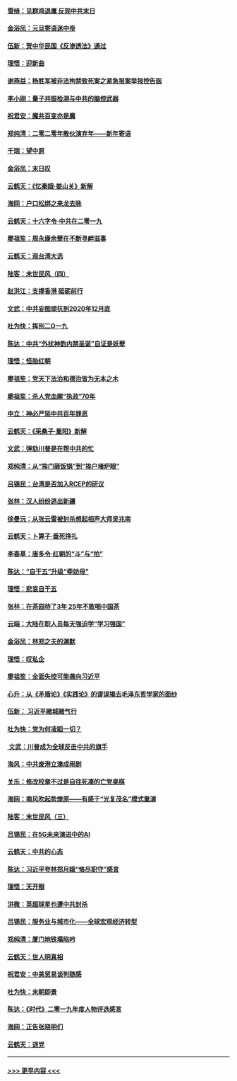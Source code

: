 #### [雪绮：见群鸡退鹰  反观中共末日](../pages/nsc993/n11762112.md?t=01022222) 
#### [金浴凤：元旦寄语迷中帝](../pages/nsc993/n11761788.md?t=01022222) 
#### [伍新：贺中华民国《反渗透法》通过](../pages/nsc993/n11761994.md?t=01022222) 
#### [理悟：迎新曲](../pages/nsc993/n11761152.md?t=01022222) 
#### [谢燕益：杨胜军被非法拘禁致死案之紧急报案举报控告函](../pages/nsc993/n11756134.md?t=01022222) 
#### [李小刚：量子共振检测与中共的脑控武器](../pages/nsc993/n11754518.md?t=01022222) 
#### [祝君安：魔共百变亦是魔](../pages/nsc993/n11754469.md?t=01022222) 
#### [郑纯清：二零二零年散伙演弃年——新年寄语](../pages/nsc993/n11754195.md?t=01022222) 
#### [千瑞：望中原](../pages/nsc993/n11754159.md?t=01022222) 
#### [金浴凤：末日叹](../pages/nsc993/n11752359.md?t=01022222) 
#### [云鹤天：《忆秦娥‧娄山关》新解](../pages/nsc993/n11752348.md?t=01022222) 
#### [海网：户口松绑之来龙去脉](../pages/nsc993/n11752328.md?t=01022222) 
#### [云鹤天：十六字令‧中共在二零一九](../pages/nsc993/n11752305.md?t=01022222) 
#### [廖祖笙：周永康余孽在不断寻衅滋事](../pages/nsc993/n11751013.md?t=01022222) 
#### [云鹤天：观台湾大选](../pages/nsc993/n11751007.md?t=01022222) 
#### [陆客：末世民风（四）](../pages/nsc993/n11749203.md?t=01022222) 
#### [赵洪江：支撑香港 砥砺前行](../pages/nsc993/n11748482.md?t=01022222) 
#### [文武：中共妄图顽抗到2020年12月底](../pages/nsc993/n11748446.md?t=01022222) 
#### [吐为快：挥别二O一九](../pages/nsc993/n11748411.md?t=01022222) 
#### [陈达：中共“外扰神韵内禁圣诞”自证是妖孽](../pages/nsc993/n11748226.md?t=01022222) 
#### [理悟：怪胎红朝](../pages/nsc993/n11748206.md?t=01022222) 
#### [廖祖笙：党天下法治和德治皆为无本之木](../pages/nsc993/n11748135.md?t=01022222) 
#### [廖祖笙：杀人党血腥“执政”70年](../pages/nsc993/n11745144.md?t=01022222) 
#### [中立：神必严惩中共百年罪恶](../pages/nsc993/n11744970.md?t=01022222) 
#### [云鹤天：《采桑子‧重阳》新解](../pages/nsc993/n11744948.md?t=01022222) 
#### [文武：弹劾川普是在帮中共的忙](../pages/nsc993/n11744758.md?t=01022222) 
#### [郑纯清：从“挨门砸饭锅”到“挨户堵炉眼”](../pages/nsc993/n11744745.md?t=01022222) 
#### [吕锡民：台湾是否加入RCEP的研议](../pages/nsc993/n11744701.md?t=01022222) 
#### [张林：汉人纷纷逃出新疆](../pages/nsc993/n11743530.md?t=01022222) 
#### [徐曼沅：从张云雷被封杀想起相声大师吴兆南](../pages/nsc993/n11741816.md?t=01022222) 
#### [云鹤天：卜算子‧垂死挣扎](../pages/nsc993/n11739956.md?t=01022222) 
#### [李春草：唐多令‧红朝的“斗”与“拍”](../pages/nsc993/n11739830.md?t=01022222) 
#### [陈达：“自干五”升级“牵妨母”](../pages/nsc993/n11739724.md?t=01022222) 
#### [理悟：悲哀自干五](../pages/nsc993/n11739547.md?t=01022222) 
#### [张林：在茶园待了3年 25年不敢喝中国茶](../pages/nsc993/n11739240.md?t=01022222) 
#### [云端：大陆在职人员每天强迫学“学习强国”](../pages/nsc993/n11738735.md?t=01022222) 
#### [金浴凤：林郑之夫的渊默](../pages/nsc993/n11737735.md?t=01022222) 
#### [理悟：叹私企](../pages/nsc993/n11737715.md?t=01022222) 
#### [廖祖笙：全面失控可能袭向习近平](../pages/nsc993/n11737704.md?t=01022222) 
#### [心升：从《矛盾论》《实践论》的谬误揭去毛泽东哲学家的面纱](../pages/nsc993/n11736962.md?t=01022222) 
#### [伍新： 习近平赌城赌气行](../pages/nsc993/n11736929.md?t=01022222) 
#### [吐为快：党为何凌蹈一切？](../pages/nsc993/n11736915.md?t=01022222) 
#### [ 文武：川普成为全球反击中共的旗手](../pages/nsc993/n11736882.md?t=01022222) 
#### [海风：中共废港立澳成闹剧](../pages/nsc993/n11735857.md?t=01022222) 
#### [关乐：修改校章不过是自往死凑的亡党臭棋](../pages/nsc993/n11735097.md?t=01022222) 
#### [海网：南风吹起势燎原——有感于“光复茂名”模式重演](../pages/nsc993/n11732308.md?t=01022222) 
#### [陆客：末世民风（三）](../pages/nsc993/n11732211.md?t=01022222) 
#### [吕锡民：在5G未来演进中的AI](../pages/nsc993/n11730010.md?t=01022222) 
#### [云鹤天：中共的心态](../pages/nsc993/n11729906.md?t=01022222) 
#### [陈达：习近平夸林郑月娥“恪尽职守”感言](../pages/nsc993/n11729881.md?t=01022222) 
#### [理悟：天开眼](../pages/nsc993/n11729699.md?t=01022222) 
#### [洪微：英超球星也遭中共封杀](../pages/nsc993/n11727243.md?t=01022222) 
#### [吕锡民：服务业与城市化——全球宏观经济转型](../pages/nsc993/n11725845.md?t=01022222) 
#### [郑纯清：厦门地铁塌陷吟](../pages/nsc993/n11725813.md?t=01022222) 
#### [云鹤天：世人明真相](../pages/nsc993/n11725621.md?t=01022222) 
#### [祝君安：中美贸易谈判随感](../pages/nsc993/n11725609.md?t=01022222) 
#### [吐为快：末朝即景](../pages/nsc993/n11723365.md?t=01022222) 
#### [陈达：《时代》二零一九年度人物评选感言](../pages/nsc993/n11723337.md?t=01022222) 
#### [海网：正告张晓明们](../pages/nsc993/n11723228.md?t=01022222) 
#### [云鹤天：退党](../pages/nsc993/n11723056.md?t=01022222) 

----
#### [ >>> 更早内容 <<< ](../indexes/nsc993-earlier.md)
